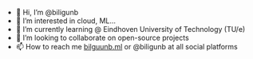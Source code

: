 - 👋 Hi, I’m @biligunb
- 👀 I’m interested in cloud, ML...
- 🌱 I’m currently learning @ Eindhoven University of Technology (TU/e)
- 💞️ I’m looking to collaborate on open-source projects
- 📫 How to reach me [bilguunb.ml](https://bilguunb.ml/#contact) or @biligunb at all social platforms
